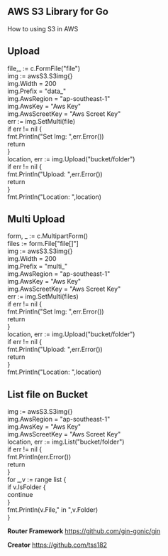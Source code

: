## AWS S3 Library for Go
How to using S3 in AWS

## Upload
file,_ := c.FormFile("file")\
img := awsS3.S3img{}\
img.Width = 200\
img.Prefix = "data_"\
img.AwsRegion = "ap-southeast-1"\
img.AwsKey = "Aws Key"\
img.AwsScreetKey = "Aws Screet Key"\
err := img.SetMulti(file)\
if err != nil {\
    fmt.Println("Set Img: ",err.Error())\
    return\
}\
location, err := img.Upload("bucket/folder")\
if err != nil {\
    fmt.Println("Upload: ",err.Error())\
    return\
}\
fmt.Println("Location: ",location)


## Multi Upload
form, _ := c.MultipartForm()\
files := form.File["file[]"]\
img := awsS3.S3img{}\
img.Width = 200\
img.Prefix = "multi_"\
img.AwsRegion = "ap-southeast-1"\
img.AwsKey = "Aws Key"\
img.AwsScreetKey = "Aws Screet Key"\
err := img.SetMulti(files)\
if err != nil {\
    fmt.Println("Set Img: ",err.Error())\
    return\
}\
location, err := img.Upload("bucket/folder")\
if err != nil {\
  fmt.Println("Upload: ",err.Error())\
  return\
}\
fmt.Println("Location: ",location)


## List file on Bucket
img := awsS3.S3img{}\
img.AwsRegion = "ap-southeast-1"\
img.AwsKey = "Aws Key"\
img.AwsScreetKey = "Aws Screet Key"\
location, err := img.List("bucket/folder")\
if err != nil {\
    fmt.Println(err.Error())\
    return\
}\
for _,v := range list {\
    if v.IsFolder {\
        continue\
    }\
    fmt.Println(v.File," in ",v.Folder)\
}


**Router Framework**
https://github.com/gin-gonic/gin

**Creator**
https://github.com/tss182